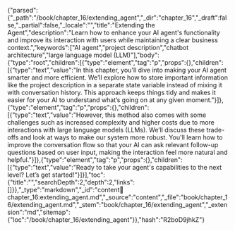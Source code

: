 {"parsed":{"_path":"/book/chapter_16/extending_agent","_dir":"chapter_16","_draft":false,"_partial":false,"_locale":"","title":"Extending the Agent","description":"Learn how to enhance your AI agent's functionality and improve its interaction with users while maintaining a clear business context.","keywords":["AI agent","project description","chatbot architecture","large language model (LLM)"],"body":{"type":"root","children":[{"type":"element","tag":"p","props":{},"children":[{"type":"text","value":"In this chapter, you'll dive into making your AI agent smarter and more efficient. We’ll explore how to store important information like the project description in a separate state variable instead of mixing it with conversation history. This approach keeps things tidy and makes it easier for your AI to understand what’s going on at any given moment."}]},{"type":"element","tag":"p","props":{},"children":[{"type":"text","value":"However, this method also comes with some challenges such as increased complexity and higher costs due to more interactions with large language models (LLMs). We’ll discuss these trade-offs and look at ways to make our system more robust. You'll learn how to improve the conversation flow so that your AI can ask relevant follow-up questions based on user input, making the interaction feel more natural and helpful."}]},{"type":"element","tag":"p","props":{},"children":[{"type":"text","value":"Ready to take your agent's capabilities to the next level? Let’s get started!"}]}],"toc":{"title":"","searchDepth":2,"depth":2,"links":[]}},"_type":"markdown","_id":"content:book:chapter_16:extending_agent.md","_source":"content","_file":"book/chapter_16/extending_agent.md","_stem":"book/chapter_16/extending_agent","_extension":"md","sitemap":{"loc":"/book/chapter_16/extending_agent"}},"hash":"R2boD9jhkZ"}